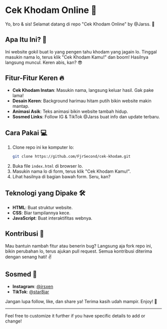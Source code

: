 # Cek Khodam Online 🐅

Yo, bro & sis! Selamat datang di repo "Cek Khodam Online" by @Jarss. 🚀

## Apa Itu Ini? 🤔

Ini website gokil buat lo yang pengen tahu khodam yang jagain lo. Tinggal masukin nama lo, terus klik "Cek Khodam Kamu!" dan boom! Hasilnya langsung muncul. Keren abis, kan? 😎

## Fitur-Fitur Keren 🔥

- **Cek Khodam Instan**: Masukin nama, langsung keluar hasil. Gak pake lama!
- **Desain Keren**: Background harimau hitam putih bikin website makin mantap.
- **Animasi Asik**: Teks animasi bikin website tambah hidup.
- **Sosmed Links**: Follow IG & TikTok @Jarss buat info dan update terbaru.

## Cara Pakai 💻

1. Clone repo ini ke komputer lo:
    ```bash
    git clone https://github.com/FjrSecond/cek-khodam.git
    ```
2. Buka file `index.html` di browser lo.
3. Masukin nama lo di form, terus klik "Cek Khodam Kamu!".
4. Lihat hasilnya di bagian bawah form. Seru, kan?

## Teknologi yang Dipake 🛠️

- **HTML**: Buat struktur website.
- **CSS**: Biar tampilannya kece.
- **JavaScript**: Buat interaktifitas webnya.

## Kontribusi 🙌

Mau bantuin nambah fitur atau benerin bug? Langsung aja fork repo ini, bikin perubahan lo, terus ajukan pull request. Semua kontribusi diterima dengan senang hati! ✌️

## Sosmed 📱

- **Instagram**: [@jrsxen](https://www.instagram.com/jrsxen)
- **TikTok**: [@star8jar](https://www.tiktok.com/@star8jar)

Jangan lupa follow, like, dan share ya! Terima kasih udah mampir. Enjoy! 🚀

---

Feel free to customize it further if you have specific details to add or change!
